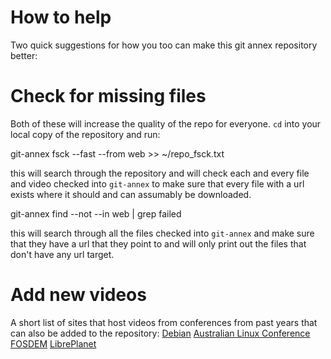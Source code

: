 How to help
=

Two quick suggestions for how you too can make this git annex repository better:

Check for missing files
=

Both of these will increase the quality of the repo for everyone.  `cd` into your local copy of the repository and run:

   git-annex fsck --fast --from web >> ~/repo_fsck.txt

this will search through the repository and will check each and every file and video checked into `git-annex` to make sure that every file with a url exists where it should and can assumably be downloaded.

   git-annex find --not --in web | grep failed

this will search through all the files checked into `git-annex` and make sure that they have a url that they point to and will only print out the files that don't have any url target.

Add new videos
=

A short list of sites that host videos from conferences from past years that can also be added to the repository:
[Debian](http://meetings-archive.debian.net/pub/debian-meetings/)
[Australian Linux Conference](http://mirror.linux.org.au/linux.conf.au/)
[FOSDEM](http://video.fosdem.org/)
[LibrePlanet](http://libreplanet.org/wiki/LibrePlanet:Conference)